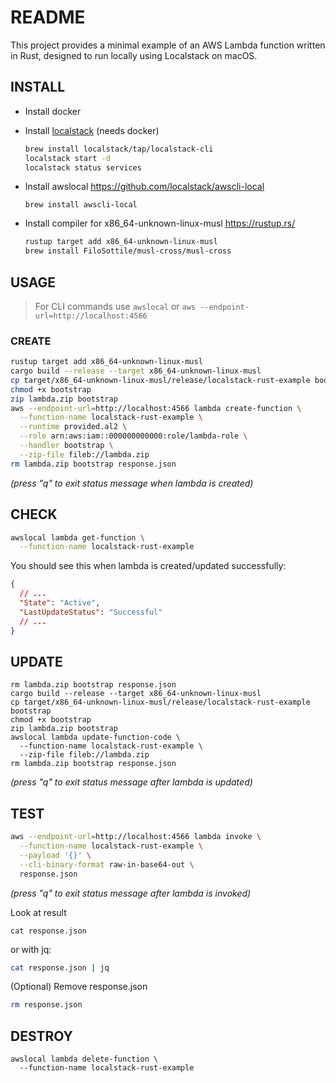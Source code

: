 # README

This project provides a minimal example of an AWS Lambda function written in Rust, designed to run locally using Localstack on macOS.

## INSTALL

- Install docker

- Install [localstack](https://www.localstack.cloud) (needs docker)

  ```sh
  brew install localstack/tap/localstack-cli
  localstack start -d
  localstack status services
  ```

- Install awslocal
  https://github.com/localstack/awscli-local

  ```
  brew install awscli-local
  ```

- Install compiler for x86_64-unknown-linux-musl
  https://rustup.rs/
  ```sh
  rustup target add x86_64-unknown-linux-musl
  brew install FiloSottile/musl-cross/musl-cross
  ```

## USAGE

> For CLI commands use
> `awslocal`
> or
> `aws --endpoint-url=http://localhost:4566`

### CREATE

```sh
rustup target add x86_64-unknown-linux-musl
cargo build --release --target x86_64-unknown-linux-musl
cp target/x86_64-unknown-linux-musl/release/localstack-rust-example bootstrap
chmod +x bootstrap
zip lambda.zip bootstrap
aws --endpoint-url=http://localhost:4566 lambda create-function \
  --function-name localstack-rust-example \
  --runtime provided.al2 \
  --role arn:aws:iam::000000000000:role/lambda-role \
  --handler bootstrap \
  --zip-file fileb://lambda.zip
rm lambda.zip bootstrap response.json
```

_(press "q" to exit status message when lambda is created)_

## CHECK

```sh
awslocal lambda get-function \
  --function-name localstack-rust-example
```

You should see this when lambda is created/updated successfully:

```json
{
  // ...
  "State": "Active",
  "LastUpdateStatus": "Successful"
  // ...
}
```

## UPDATE

```
rm lambda.zip bootstrap response.json
cargo build --release --target x86_64-unknown-linux-musl
cp target/x86_64-unknown-linux-musl/release/localstack-rust-example bootstrap
chmod +x bootstrap
zip lambda.zip bootstrap
awslocal lambda update-function-code \
  --function-name localstack-rust-example \
  --zip-file fileb://lambda.zip
rm lambda.zip bootstrap response.json
```

_(press "q" to exit status message after lambda is updated)_

## TEST

```sh
aws --endpoint-url=http://localhost:4566 lambda invoke \
  --function-name localstack-rust-example \
  --payload '{}' \
  --cli-binary-format raw-in-base64-out \
  response.json
```

_(press "q" to exit status message after lambda is invoked)_

Look at result

```
cat response.json
```

or with jq:

```sh
cat response.json | jq
```

(Optional) Remove response.json

```sh
rm response.json
```

## DESTROY

```
awslocal lambda delete-function \
  --function-name localstack-rust-example
```
